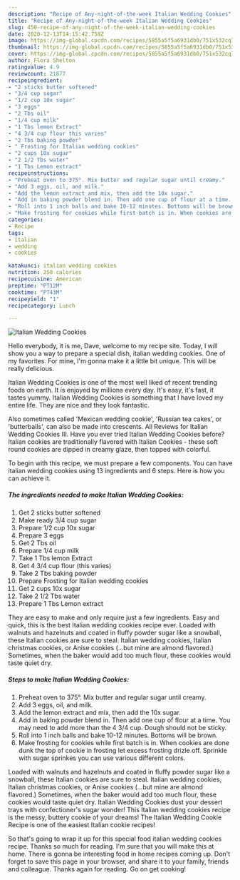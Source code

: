```yaml
---
description: "Recipe of Any-night-of-the-week Italian Wedding Cookies"
title: "Recipe of Any-night-of-the-week Italian Wedding Cookies"
slug: 450-recipe-of-any-night-of-the-week-italian-wedding-cookies
date: 2020-12-13T14:15:42.758Z
image: https://img-global.cpcdn.com/recipes/5855a5f5a6931db0/751x532cq70/italian-wedding-cookies-recipe-main-photo.jpg
thumbnail: https://img-global.cpcdn.com/recipes/5855a5f5a6931db0/751x532cq70/italian-wedding-cookies-recipe-main-photo.jpg
cover: https://img-global.cpcdn.com/recipes/5855a5f5a6931db0/751x532cq70/italian-wedding-cookies-recipe-main-photo.jpg
author: Flora Shelton
ratingvalue: 4.9
reviewcount: 21877
recipeingredient:
- "2 sticks butter softened"
- "3/4 cup sugar"
- "1/2 cup 10x sugar"
- "3 eggs"
- "2 Tbs oil"
- "1/4 cup milk"
- "1 Tbs lemon Extract"
- "4 3/4 cup flour this varies"
- "2 Tbs baking powder"
- " Frosting for Italian wedding cookies"
- "2 cups 10x sugar"
- "2 1/2 Tbs water"
- "1 Tbs Lemon extract"
recipeinstructions:
- "Preheat oven to 375°. Mix butter and regular sugar until creamy."
- "Add 3 eggs, oil, and milk."
- "Add the lemon extract and mix, then add the 10x sugar."
- "Add in baking powder blend in. Then add one cup of flour at a time. You may need to add more than the 4 3/4 cup. Dough should not be sticky."
- "Roll into 1 inch balls and bake 10-12 minutes. Bottoms will be brown."
- "Make frosting for cookies while first batch is in. When cookies are done dunk the top of cookie in frosting let excess frosting drizle off. Sprinkle with sugar sprinkes you can use various different colors."
categories:
- Recipe
tags:
- italian
- wedding
- cookies

katakunci: italian wedding cookies 
nutrition: 250 calories
recipecuisine: American
preptime: "PT12M"
cooktime: "PT43M"
recipeyield: "1"
recipecategory: Lunch

---
```



![Italian Wedding Cookies](https://img-global.cpcdn.com/recipes/5855a5f5a6931db0/751x532cq70/italian-wedding-cookies-recipe-main-photo.jpg)

Hello everybody, it is me, Dave, welcome to my recipe site. Today, I will show you a way to prepare a special dish, italian wedding cookies. One of my favorites. For mine, I'm gonna make it a little bit unique. This will be really delicious.

Italian Wedding Cookies is one of the most well liked of recent trending foods on earth. It is enjoyed by millions every day. It's easy, it's fast, it tastes yummy. Italian Wedding Cookies is something that I have loved my entire life. They are nice and they look fantastic.

Also sometimes called &#39;Mexican wedding cookie&#39;, &#39;Russian tea cakes&#39;, or &#39;butterballs&#39;, can also be made into crescents. All Reviews for Italian Wedding Cookies III. Have you ever tried Italian Wedding Cookies before? Italian cookies are traditionally flavored with Italian Cookies - these soft round cookies are dipped in creamy glaze, then topped with colorful.


To begin with this recipe, we must prepare a few components. You can have italian wedding cookies using 13 ingredients and 6 steps. Here is how you can achieve it.

<!--inarticleads1-->

##### The ingredients needed to make Italian Wedding Cookies:

1. Get 2 sticks butter softened
1. Make ready 3/4 cup sugar
1. Prepare 1/2 cup 10x sugar
1. Prepare 3 eggs
1. Get 2 Tbs oil
1. Prepare 1/4 cup milk
1. Take 1 Tbs lemon Extract
1. Get 4 3/4 cup flour (this varies)
1. Take 2 Tbs baking powder
1. Prepare  Frosting for Italian wedding cookies
1. Get 2 cups 10x sugar
1. Take 2 1/2 Tbs water
1. Prepare 1 Tbs Lemon extract


They are easy to make and only require just a few ingredients. Easy and quick, this is the best Italian wedding cookies recipe ever. Loaded with walnuts and hazelnuts and coated in fluffy powder sugar like a snowball, these Italian cookies are sure to steal. Italian wedding cookies, Italian christmas cookies, or Anise cookies (…but mine are almond flavored.) Sometimes, when the baker would add too much flour, these cookies would taste quiet dry. 

<!--inarticleads2-->

##### Steps to make Italian Wedding Cookies:

1. Preheat oven to 375°. Mix butter and regular sugar until creamy.
1. Add 3 eggs, oil, and milk.
1. Add the lemon extract and mix, then add the 10x sugar.
1. Add in baking powder blend in. Then add one cup of flour at a time. You may need to add more than the 4 3/4 cup. Dough should not be sticky.
1. Roll into 1 inch balls and bake 10-12 minutes. Bottoms will be brown.
1. Make frosting for cookies while first batch is in. When cookies are done dunk the top of cookie in frosting let excess frosting drizle off. Sprinkle with sugar sprinkes you can use various different colors.


Loaded with walnuts and hazelnuts and coated in fluffy powder sugar like a snowball, these Italian cookies are sure to steal. Italian wedding cookies, Italian christmas cookies, or Anise cookies (…but mine are almond flavored.) Sometimes, when the baker would add too much flour, these cookies would taste quiet dry. Italian Wedding Cookies dust your dessert trays with confectioner&#39;s sugar wonder! This Italian wedding cookies recipe is the messy, buttery cookie of your dreams! The Italian Wedding Cookie Recipe is one of the easiest Italian cookie recipes! 

So that's going to wrap it up for this special food italian wedding cookies recipe. Thanks so much for reading. I'm sure that you will make this at home. There is gonna be interesting food in home recipes coming up. Don't forget to save this page in your browser, and share it to your family, friends and colleague. Thanks again for reading. Go on get cooking!
